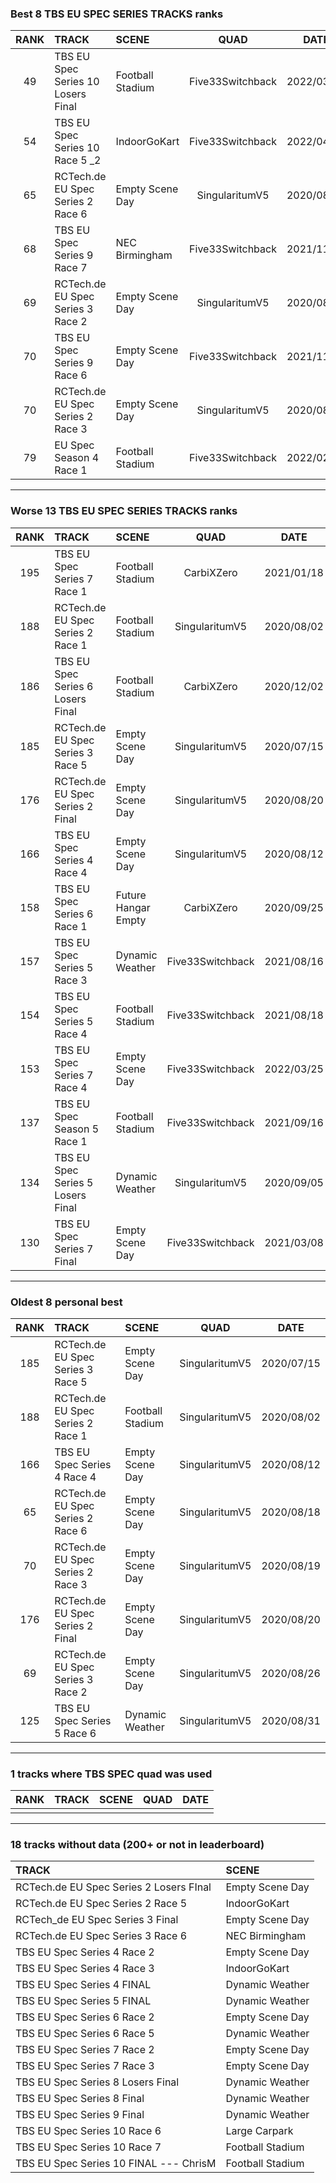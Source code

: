 ### Best 8 TBS EU SPEC SERIES TRACKS ranks
|RANK|TRACK|SCENE|QUAD|DATE|
|:---:|:---|:---|:---:|:---:|
|49|TBS EU Spec Series 10 Losers Final|Football Stadium|Five33Switchback|2022/03/03|
|54|TBS EU Spec Series 10 Race 5 _2|IndoorGoKart|Five33Switchback|2022/04/02|
|65|RCTech.de EU Spec Series 2 Race 6|Empty Scene Day|SingularitumV5|2020/08/18|
|68|TBS EU Spec Series 9 Race 7|NEC Birmingham|Five33Switchback|2021/11/14|
|69|RCTech.de EU Spec Series 3 Race 2|Empty Scene Day|SingularitumV5|2020/08/26|
|70|TBS EU Spec Series 9 Race 6|Empty Scene Day|Five33Switchback|2021/11/04|
|70|RCTech.de EU Spec Series 2 Race 3|Empty Scene Day|SingularitumV5|2020/08/19|
|79|EU Spec Season 4 Race 1|Football Stadium|Five33Switchback|2022/02/13|
---
### Worse 13 TBS EU SPEC SERIES TRACKS ranks
|RANK|TRACK|SCENE|QUAD|DATE|
|:---:|:---|:---|:---:|:---:|
|195|TBS EU Spec Series 7 Race 1|Football Stadium|CarbiXZero|2021/01/18|
|188|RCTech.de EU Spec Series 2 Race 1|Football Stadium|SingularitumV5|2020/08/02|
|186|TBS EU Spec Series 6 Losers Final|Football Stadium|CarbiXZero|2020/12/02|
|185|RCTech.de EU Spec Series 3 Race 5|Empty Scene Day|SingularitumV5|2020/07/15|
|176|RCTech.de EU Spec Series 2 Final|Empty Scene Day|SingularitumV5|2020/08/20|
|166|TBS EU Spec Series 4 Race 4|Empty Scene Day|SingularitumV5|2020/08/12|
|158|TBS EU Spec Series 6 Race 1|Future Hangar Empty|CarbiXZero|2020/09/25|
|157|TBS EU Spec Series 5 Race 3|Dynamic Weather|Five33Switchback|2021/08/16|
|154|TBS EU Spec Series 5 Race 4|Football Stadium|Five33Switchback|2021/08/18|
|153|TBS EU Spec Series 7 Race 4|Empty Scene Day|Five33Switchback|2022/03/25|
|137|TBS EU Spec Season 5 Race 1|Football Stadium|Five33Switchback|2021/09/16|
|134|TBS EU Spec Series 5 Losers Final|Dynamic Weather|SingularitumV5|2020/09/05|
|130|TBS EU Spec Series 7 Final|Empty Scene Day|Five33Switchback|2021/03/08|
---
### Oldest 8 personal best
|RANK|TRACK|SCENE|QUAD|DATE|
|:---:|:---|:---|:---:|:---:|
|185|RCTech.de EU Spec Series 3 Race 5|Empty Scene Day|SingularitumV5|2020/07/15|
|188|RCTech.de EU Spec Series 2 Race 1|Football Stadium|SingularitumV5|2020/08/02|
|166|TBS EU Spec Series 4 Race 4|Empty Scene Day|SingularitumV5|2020/08/12|
|65|RCTech.de EU Spec Series 2 Race 6|Empty Scene Day|SingularitumV5|2020/08/18|
|70|RCTech.de EU Spec Series 2 Race 3|Empty Scene Day|SingularitumV5|2020/08/19|
|176|RCTech.de EU Spec Series 2 Final|Empty Scene Day|SingularitumV5|2020/08/20|
|69|RCTech.de EU Spec Series 3 Race 2|Empty Scene Day|SingularitumV5|2020/08/26|
|125|TBS EU Spec Series 5 Race 6|Dynamic Weather|SingularitumV5|2020/08/31|
---
### 1 tracks where TBS SPEC quad was used
|RANK|TRACK|SCENE|QUAD|DATE|
|:---:|:---|:---|:---:|:---:|
||||||
---
### 18 tracks without data (200+ or not in leaderboard)
|TRACK|SCENE|
|:---|:---|
|RCTech.de EU Spec Series 2 Losers FInal|Empty Scene Day|
|RCTech.de EU Spec Series 2 Race 5|IndoorGoKart|
|RCTech_de EU Spec Series 3 Final|Empty Scene Day|
|RCTech.de EU Spec Series 3 Race 6|NEC Birmingham|
|TBS EU Spec Series 4 Race 2|Empty Scene Day|
|TBS EU Spec Series 4 Race 3|IndoorGoKart|
|TBS EU Spec Series 4 FINAL|Dynamic Weather|
|TBS EU Spec Series 5 FINAL|Dynamic Weather|
|TBS EU Spec Series 6 Race 2|Empty Scene Day|
|TBS EU Spec Series 6 Race 5|Dynamic Weather|
|TBS EU Spec Series 7 Race 2|Empty Scene Day|
|TBS EU Spec Series 7 Race 3|Empty Scene Day|
|TBS EU Spec Series 8 Losers Final|Dynamic Weather|
|TBS EU Spec Series 8 Final|Dynamic Weather|
|TBS EU Spec Series 9 Final|Dynamic Weather|
|TBS EU Spec Series 10 Race 6|Large Carpark|
|TBS EU Spec Series 10 Race 7|Football Stadium|
|TBS EU Spec Series 10 FINAL --- ChrisM|Football Stadium|
